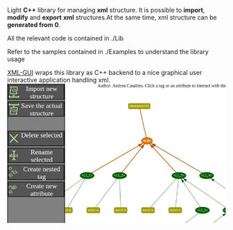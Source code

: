 Light **C++** library for managing **xml** structure. It is possible to **import**, **modify** and **export** **xml** structures.At the same time, xml structure can  be **generated from 0**.

All the relevant code is contained in ./Lib

Refer to the samples contained in ./Examples to understand the library usage

[XML-GUI](https://github.com/andreacasalino/XML-GUI) wraps this library as C++ backend to a nice graphical user interactive application handling xml.
![Example using XML-GUI](https://github.com/andreacasalino/XML-GUI/blob/master/Example.png)
